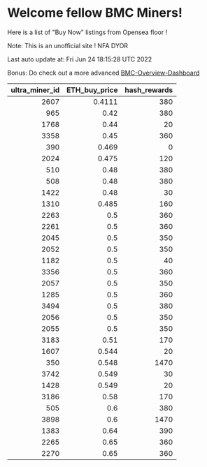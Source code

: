 # Welcome fellow BMC Miners!
Here is a list of "Buy Now" listings from Opensea floor !

Note: This is an unofficial site ! NFA DYOR

Last auto update at: Fri Jun 24 18:15:28 UTC 2022

Bonus: Do check out a more advanced [BMC-Overview-Dashboard](https://dune.com/defifunk/BMC-Overview-Dashboard)


|   ultra_miner_id |   ETH_buy_price |   hash_rewards |
|-----------------:|----------------:|---------------:|
|             2607 |          0.4111 |            380 |
|              965 |          0.42   |            380 |
|             1768 |          0.44   |             20 |
|             3358 |          0.45   |            360 |
|              390 |          0.469  |              0 |
|             2024 |          0.475  |            120 |
|              510 |          0.48   |            380 |
|              508 |          0.48   |            380 |
|             1422 |          0.48   |             30 |
|             1310 |          0.485  |            160 |
|             2263 |          0.5    |            360 |
|             2261 |          0.5    |            360 |
|             2045 |          0.5    |            350 |
|             2052 |          0.5    |            350 |
|             1182 |          0.5    |             40 |
|             3356 |          0.5    |            360 |
|             2057 |          0.5    |            350 |
|             1285 |          0.5    |            360 |
|             3494 |          0.5    |            380 |
|             2056 |          0.5    |            350 |
|             2055 |          0.5    |            350 |
|             3183 |          0.51   |            170 |
|             1607 |          0.544  |             20 |
|              350 |          0.548  |           1470 |
|             3742 |          0.549  |             30 |
|             1428 |          0.549  |             20 |
|             3186 |          0.58   |            170 |
|              505 |          0.6    |            380 |
|             3898 |          0.6    |           1470 |
|             1383 |          0.64   |            390 |
|             2265 |          0.65   |            360 |
|             2270 |          0.65   |            360 |
